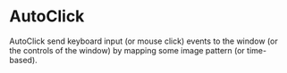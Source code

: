 # AutoClick
AutoClick  send keyboard input (or mouse click) events to the window (or the controls of the window) by mapping some image pattern (or time-based).
